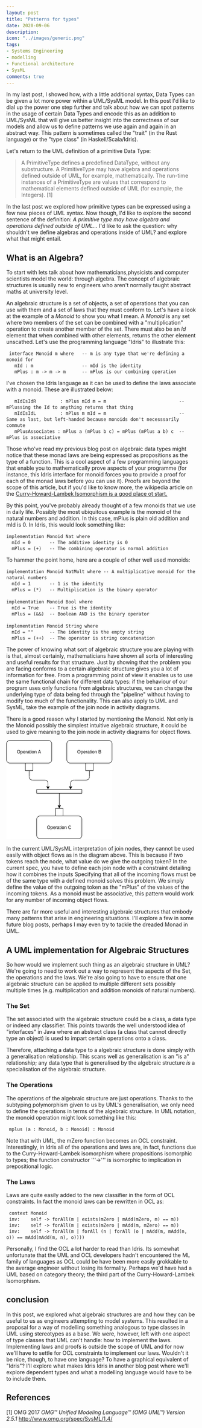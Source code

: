 ```yaml
---
layout: post
title: "Patterns for types"
date: 2020-09-06
description: 
icon: "../images/generic.png"
tags:
- Systems Engineering
- modelling
- Functional architecture
- SysML
comments: true
---
```


In my last post, I showed how, with a little additional syntax, Data Types can be given a lot more power within a UML/SysML model. In this post I'd like to dial up the power one step further and talk about how we can spot patterns in the usage of certain Data Types and encode this as an addition to UML/SysML that will give us better insight into the correctness of our models and allow us to define patterns we use again and again in an abstract way. This pattern is sometimes called the "trait" (in the Rust language) or the "type class" (in Haskell/Scala/Idris).

<!--more-->

Let's return to the UML definition of a primitive Data Type:

> A PrimitiveType defines a predefined DataType, without any substructure. A PrimitiveType may have algebra and operations defined outside of UML, for example, mathematically. The run-time instances of a PrimitiveType are values that correspond to mathematical elements defined outside of UML (for example, the Integers). [1]

In the last post we explored how primitive types can be expressed using a few new pieces of UML syntax. Now though, I'd like to explore the second sentence of the definition: *A primitive type may have algebra and operations defined outside of UML...* I'd like to ask the question: why shouldn't we define algebras and operations inside of UML? and explore what that might entail.

## What is an Algebra?

To start with lets talk about how mathematicians,physicists and computer scientists model the world: through algebra. The concept of algebraic structures is usually new to engineers who aren't normally taught abstract maths at university level.

An algebraic structure is a set of objects, a set of operations that you can use with them and a set of laws that they must conform to. Let's have a look at the example of a *Monoid* to show you what I mean. A *Monoid* is any set where two members of the set can be combined with a "multiplication" operation to create another member of the set. There must also be an *Id* element that when combined with other elements, returns the other element unscathed. Let's use the programming language "Idris" to illustrate this:

     interface Monoid m where   -- m is any type that we're defining a monoid for
       mId : m                  -- mId is the identity
       mPlus : m -> m -> m      -- mPlus is our combining operation

I've chosen the Idris language as it can be used to define the laws associate with a monoid. These are illustrated below:

       mIdIsIdR         : mPlus mId m = m                           -- mPlussing the Id to anything returns that thing
       mIdIsIdL         : mPlus m mId = m                           -- Same as last, but left-handed because monoids don't necesssarily commute
       mPlusAssociates : mPlus a (mPlus b c) = mPlus (mPlus a b) c  -- mPlus is associative

Those who've read my previous blog post on algebraic data types might notice that these monad laws are being expressed as propositions as the type of a function. This is a cool aspect of a few programming languages that enable you to mathematically prove aspects of your programme (for instance, this Idris interface for monoid forces you to provide a proof for each of the monad laws before you can use it). Proofs are beyond the scope of this article, but if you'd like to know more, the wikipedia article on the [Curry-Howard-Lambek Isomorphism is a good place ot start.](https://en.wikipedia.org/wiki/Curry–Howard_correspondence)

By this point, you've probably already thought of a few monoids that we use in daily life. Possibly the most ubiquitous example is the monoid of the natural numbers and addition. In this case, mPlus is plain old addition and mId is 0. In Idris, this would look something like:

    implementation Monoid Nat where
      mId = 0       -- The additive identity is 0
      mPlus = (+)   -- The combining operator is normal addition

To hammer the point home, here are a couple of other well used monoids:

    implementation Monoid NatMult where -- A multiplicative monoid for the natural numbers
      mId = 1       -- 1 is the identity
      mPlus = (*)   -- Multiplication is the binary operator

    implementation Monoid Bool where
      mId = True    -- True is the identity
      mPlus = (&&)  -- Boolean AND is the binary operator

    implementation Monoid String where
      mId = ""      -- The identity is the empty string
      mPlus = (++)  -- The operator is string concatenation

The power of knowing what sort of algebraic structure you are playing with is that, almost certainly, mathematicians have shown all sorts of interesting and useful results for that structure. Just by showing that the problem you are facing conforms to a certain algebraic structure gives you a lot of information for free. From a programming point of view it enables us to use the same functional chain for different data types: if the behaviour of our program uses only functions from algebraic structures, we can change the underlying type of data being fed through the "pipeline" without having to modify too much of the functionality. This can also apply to UML and SysML, take the example of the join node in activity diagrams.

There is a good reason why I started by mentioning the Monoid. Not only is the Monoid possibly the simplest intuitive algebraic structure, it could be used to give meaning to the join node in activity diagrams for object flows.

![Activity diagram fragment showing two object flows connecting to a join node](/images/join.png)

In the current UML/SysML interpretation of join nodes, they cannot be used easily with object flows as in the diagram above. This is because if two tokens reach the node, what value do we give the outgoing token? In the current spec, you have to define each join node with a constraint detailing how it combines the inputs Specifying that all of the incoming flows must be of the same type with a defined monoid solves this problem. We simply define the value of the outgoing token as the "mPlus" of the values of the incoming tokens. As a monoid must be associative, this pattern would work for any number of incoming object flows.

There are far more useful and interesting algebraic structures that embody many patterns that arise in engineering situations. I'll explore a few in some future blog posts, perhaps I may even try to tackle the dreaded Monad in UML.

## A UML implementation for Algebraic Structures

So how would we implement such thing as an algebraic structure in UML? We're going to need to work out a way to represent the aspects of the Set, the operations and the laws. We're also going to have to ensure that one algebraic structure can be applied to multiple different sets possibly multiple times (e.g. multiplication and addition monoids of natural numbers).

### The Set

The set associated with the algebraic structure could be a class, a data type or indeed any classifier. This points towards the well understood idea of "interfaces" in Java where an abstract class (a class that cannot directly type an object) is used to impart certain operations onto a class.

Therefore, attaching a data type to a algebraic structure is done simply with a generalisation relationship. This scans well as generalisation is an "is a" relationship; any data type that is generalised by the algebraic structure *is* a specialisation of the algebraic structure.

### The Operations

The operations of the algebraic structure are just operations. Thanks to the subtyping polymorphism given to us by UML's generalisation, we only need to define the operations in terms of the algebraic structure. In UML notation, the monoid operation might look something like this:

     mplus (a : Monoid, b : Monoid) : Monoid

Note that with UML, the mZero function becomes an OCL constraint. Interestingly, in Idris all of the operations and laws are, in fact, functions due to the Curry-Howard-Lambek isomorphism where propositions isomorphic to types; the function constructor '''->''' is isomorphic to implication in prepositional logic.

### The Laws

Laws are quite easily added to the new classifier in the form of OCL constraints. In fact the monoid laws can be rewritten in OCL as:

     context Monoid
     inv:    self -> forAll(m | exists(mZero | mAdd(mZero, m) == m))
     inv:    self -> forAll(m | exists(mZero | mAdd(m, mZero) == m))
     inv:    self -> forAll(m | forAll (n | forAll (o | mAdd(m, mAdd(n, o)) == mAdd(mAdd(m, n), o))))

Personally, I find the OCL a lot harder to read than Idris. Its somewhat unfortunate that the UML and OCL developers hadn't encountered the ML family of languages as OCL could be have been more easily grokkable to the average engineer without losing its formality. Perhaps we'd have had a UML based on category theory; the third part of the Curry-Howard-Lambek Isomorphism.

## conclusion

 In this post, we explored what algebraic structures are and how they can be useful to us as engineers attempting to model systems. This resulted in a proposal for a way of modelling something analogous to type classes in UML using stereotypes as a base. We were, however, left with one aspect of type classes that UML can't handle: how to implement the laws. Implementing laws and proofs is outside the scope of UML and for now we'll have to settle for OCL constraints to implement our laws. Wouldn't it be nice, though, to have one language? To have a graphical equivalent of "Idris"? I'll explore what makes Idris Idris in another blog post where we'll explore dependent types and what a modelling language would have to be to include them.

## References

[1] OMG 2017 *OMG&trade; Unified Modeling Language&trade; (OMG UML&trade;) Version 2.5.1* http://www.omg.org/spec/SysML/1.4/
